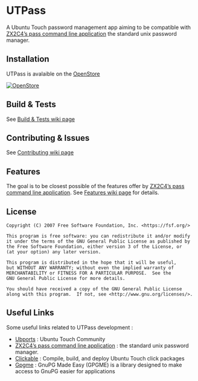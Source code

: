 # UTPass

A Ubuntu Touch password management app aiming to be compatible with [ZX2C4’s pass command line application](https://www.passwordstore.org/) the standard unix password manager.

## Installation

UTPass is avalaible on the [OpenStore](open-store.io)

[![OpenStore](https://open-store.io/badges/en_US.png)](https://open-store.io/app/utpass.qrouland)

## Build & Tests

See [Build & Tests wiki page](https://taiga.rdrive.ovh/project/utpass/wiki/build-tests)

## Contributing & Issues

See [Contributing wiki page](https://taiga.rdrive.ovh/project/utpass/wiki/contributing)

## Features

The goal is to be closest possible of the features offer by [ZX2C4’s pass command line application](https://www.passwordstore.org/). 
See [Features wiki page](https://taiga.rdrive.ovh/project/utpass/wiki/contributing) for details.

## License

    Copyright (C) 2007 Free Software Foundation, Inc. <https://fsf.org/>

    This program is free software: you can redistribute it and/or modify
    it under the terms of the GNU General Public License as published by
    the Free Software Foundation, either version 3 of the License, or
    (at your option) any later version.

    This program is distributed in the hope that it will be useful,
    but WITHOUT ANY WARRANTY; without even the implied warranty of
    MERCHANTABILITY or FITNESS FOR A PARTICULAR PURPOSE.  See the
    GNU General Public License for more details.

    You should have received a copy of the GNU General Public License
    along with this program.  If not, see <http://www.gnu.org/licenses/>.


## Useful Links

Some useful links related to UTPass development :
* [Ubports](https://ubports.com/) : Ubuntu Touch Community
* [ZX2C4’s pass command line application](https://www.passwordstore.org/) : the standard unix password manager.
* [Clickable](https://github.com/bhdouglass/clickable) : Compile, build, and deploy Ubuntu Touch click packages
* [Gpgme](https://www.gnupg.org/software/gpgme/index.html) : GnuPG Made Easy (GPGME) is a library designed to make access to GnuPG easier for applications
